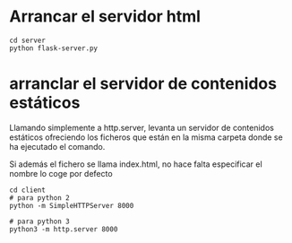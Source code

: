 # Arrancar el servidor html

```
cd server
python flask-server.py
```

# arranclar el servidor de contenidos estáticos

Llamando simplemente a http.server, levanta un servidor de contenidos estáticos ofreciendo los ficheros que están en la misma carpeta donde se ha ejecutado el comando.

Si además el fichero se llama index.html, no hace falta especificar el nombre lo coge por defecto

```
cd client
# para python 2
python -m SimpleHTTPServer 8000

# para python 3
python3 -m http.server 8000
```